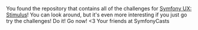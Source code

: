 You found the repository that contains all of the challenges for [Symfony UX: Stimulus](https://symfonycasts.com/screencast/stimulus)!
You can look around, but it's even more interesting if you just go try the challenges!
Do it! Go now!
<3 Your friends at SymfonyCasts
